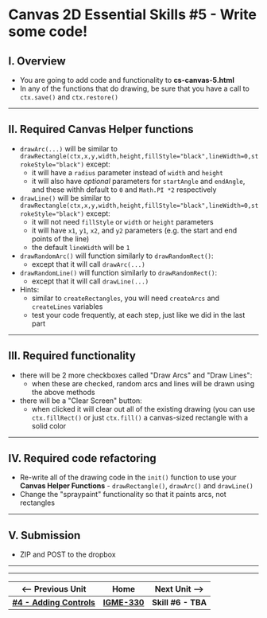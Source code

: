 # Canvas 2D Essential Skills #5 - Write some code!

## I. Overview
- You are going to add code and functionality to **cs-canvas-5.html**
- In any of the functions that do drawing, be sure that you have a call to `ctx.save()` and `ctx.restore()`

<hr>

## II. Required Canvas Helper functions
- `drawArc(...)` will be similar to `drawRectangle(ctx,x,y,width,height,fillStyle="black",lineWidth=0,strokeStyle="black")` except:
  - it will have a `radius` parameter instead of `width` and `height`
  - it will also have *optional* parameters for `startAngle` and `endAngle`, and these withh default to `0` and `Math.PI *2` respectively
- `drawLine()` will be similar to `drawRectangle(ctx,x,y,width,height,fillStyle="black",lineWidth=0,strokeStyle="black")` except:
  - it will not need `fillStyle` or `width` or `height` parameters
  - it will have `x1`, `y1`, `x2`, and `y2` parameters (e.g. the start and end points of the line)
  - the default `lineWidth` will be `1`
- `drawRandomArc()` will function similarly to `drawRandomRect()`:
  - except that it will call `drawArc(...)`
- `drawRandomLine()` will function similarly to `drawRandomRect()`:
  - except that it will call `drawLine(...)`
- Hints:
  - similar to `createRectangles`, you will need `createArcs` and `createLines` variables
  - test your code frequently, at each step, just like we did in the last part

<hr>

## III. Required functionality
- there will be 2 more checkboxes called "Draw Arcs" and "Draw Lines":
  - when these are checked, random arcs and lines will be drawn using the above methods
- there will be a "Clear Screen" button:
  - when clicked it will clear out all of the existing drawing (you can use `ctx.fillRect()` or just `ctx.fill()` a canvas-sized rectangle with a solid color

<hr>

## IV. Required code refactoring
- Re-write all of the drawing code in the `init()` function to use your **Canvas Helper Functions**  - `drawRectangle()`, `drawArc()` and `drawLine()`
- Change the "spraypaint" functionality so that it paints arcs, not rectangles

<hr>

## V. Submission

- ZIP and POST to the dropbox

<hr><hr>

| <-- Previous Unit | Home | Next Unit -->
| --- | --- | --- 
|  [**#4 - Adding Controls**](4-adding-controls.md) |  [**IGME-330**](../README.md) | **Skill #6 - TBA**
